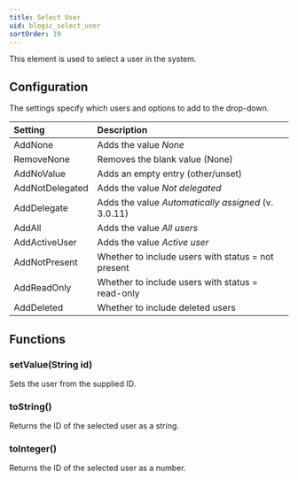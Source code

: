 ```yaml
---
title: Select User
uid: blogic_select_user
sortOrder: 19
---
```


This element is used to select a user in the system.

## Configuration

The settings specify which users and options to add to the drop-down.

| Setting         | Description                                         |
|:----------------|:----------------------------------------------------|
| AddNone         | Adds the value *None*                               |
| RemoveNone      | Removes the blank value (None)                      |
| AddNoValue      | Adds an empty entry (other/unset)                   |
| AddNotDelegated | Adds the value *Not delegated*                      |
| AddDelegate     | Adds the value *Automatically assigned* (v. 3.0.11) |
| AddAll          | Adds the value *All users*                          |
| AddActiveUser   | Adds the value *Active user*                        |
| AddNotPresent   | Whether to include users with status = not present  |
| AddReadOnly     | Whether to include users with status = read-only    |
| AddDeleted      | Whether to include deleted users                    |

## Functions

### setValue(String id)

Sets the user from the supplied ID.

### toString()

Returns the ID of the selected user as a string.

### toInteger()

Returns the ID of the selected user as a number.

